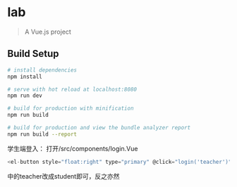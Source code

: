 # lab

> A Vue.js project

## Build Setup

``` bash
# install dependencies
npm install

# serve with hot reload at localhost:8080
npm run dev

# build for production with minification
npm run build

# build for production and view the bundle analyzer report
npm run build --report
```

学生端登入：
打开/src/components/login.Vue
```javascript
<el-button style="float:right" type="primary" @click="login('teacher')">Log in</el-button>
```
中的teacher改成student即可，反之亦然
